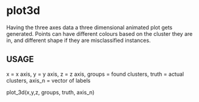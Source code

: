 # plot3d

Having the three axes data a three dimensional animated plot gets generated.
Points can have different colours based on the cluster they are in, and different shape if they are misclassified instances.


## USAGE

x = x axis,
y = y axis,
z = z axis,
groups = found clusters,
truth = actual clusters,
axis_n = vector of labels

plot_3d(x,y,z, groups, truth, axis_n)
